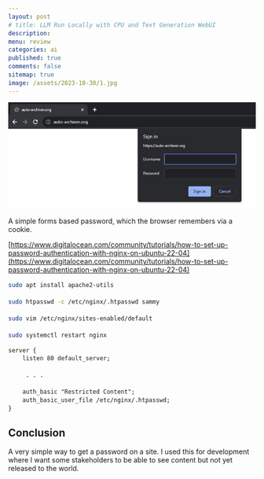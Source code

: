 ```yaml
---
layout: post
# title: LLM Run Locally with CPU and Text Generation WebUI 
description: 
menu: review
categories: ai 
published: true 
comments: false     
sitemap: true
image: /assets/2023-10-30/1.jpg
---
```


<!-- [![alt text](/assets/2023-11-06/1.jpg "email"){:width="600px"}](/assets/2023-11-06/1.jpg) -->
[![alt text](/assets/2023-11-06/1.jpg "email")](/assets/2023-11-06/1.jpg)

A simple forms based password, which the browser remembers via a cookie.

[https://www.digitalocean.com/community/tutorials/how-to-set-up-password-authentication-with-nginx-on-ubuntu-22-04](https://www.digitalocean.com/community/tutorials/how-to-set-up-password-authentication-with-nginx-on-ubuntu-22-04)

```bash
sudo apt install apache2-utils

sudo htpasswd -c /etc/nginx/.htpasswd sammy

sudo vim /etc/nginx/sites-enabled/default

sudo systemctl restart nginx

```

```txt
server {
    listen 80 default_server;

     . . .
   
    auth_basic "Restricted Content";
    auth_basic_user_file /etc/nginx/.htpasswd;
}
```

## Conclusion

A very simple way to get a password on a site. I used this for development where I want some stakeholders to be able to see content but not yet released to the world.

